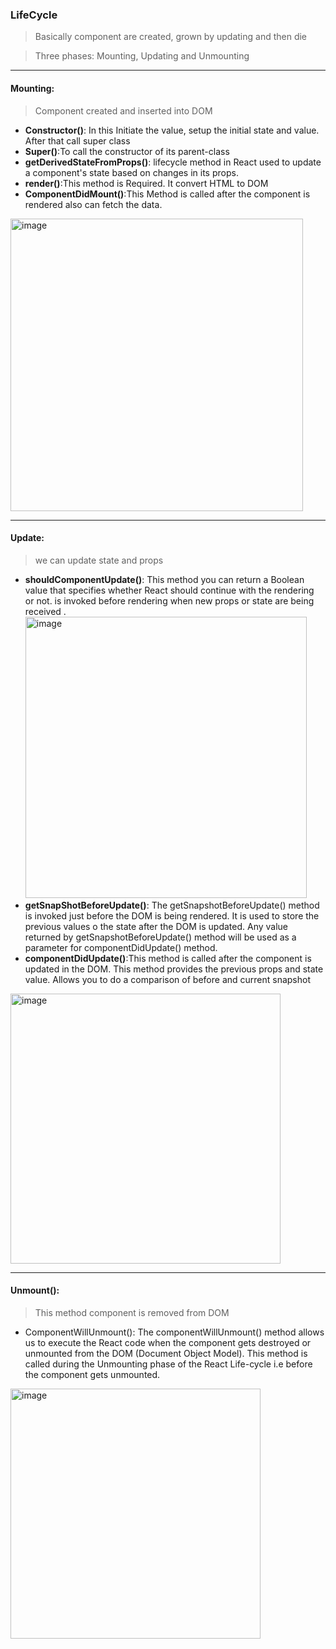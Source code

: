 ### LifeCycle
> Basically component are created, grown by updating and then die

> Three phases: Mounting, Updating and Unmounting
---
#### Mounting: 
> Component  created and inserted into DOM
  - **Constructor()**: In this Initiate the value, setup the initial state and value. After that call super class
  - **Super()**:To call the constructor of its parent-class
  - **getDerivedStateFromProps()**: lifecycle method in React used to update a component's state based on changes in its props.
  - **render()**:This method is Required. It convert HTML to DOM
  - **ComponentDidMount()**:This Method is called after the component is rendered also can fetch the data.
<img width="468" alt="image" src="https://github.com/Dhanarajb/ReactJS/assets/88299676/22688b9c-f321-447c-a289-6b84f8ee9040">

---

#### Update: 
> we can update state and props
  - **shouldComponentUpdate()**: This method you can return a Boolean value that specifies whether React should continue with the rendering   
       or not. is invoked before rendering when new props or state are being received .
    <img width="450" alt="image" src="https://github.com/Dhanarajb/ReactJS/assets/88299676/77cedc80-8547-4091-b98c-6fd458c25391">
  - **getSnapShotBeforeUpdate()**: The getSnapshotBeforeUpdate() method is invoked just before the DOM is being rendered. It is used to store the previous values o 
       the state after the DOM is updated. Any value returned by getSnapshotBeforeUpdate() method will be used as a parameter for componentDidUpdate() method.
  - **componentDidUpdate()**:This method is called after the component is updated in the DOM. This method provides the previous props and state value. Allows you to 
       do a comparison of before and current snapshot
<img width="432" alt="image" src="https://github.com/Dhanarajb/ReactJS/assets/88299676/752128c3-e37a-4174-b640-07c3a97722bf">

---

#### Unmount(): 
> This method component is removed from DOM
  - ComponentWillUnmount(): The componentWillUnmount() method allows us to execute the React code when the component gets destroyed or unmounted from the DOM 
      (Document Object Model). This method is called during the Unmounting phase of the React Life-cycle i.e before the component gets unmounted. 
<img width="400" alt="image" src="https://github.com/Dhanarajb/ReactJS/assets/88299676/8bbf1563-4789-4443-b2a4-df1289c9d67d">
